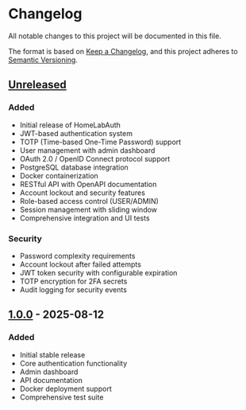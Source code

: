 # Changelog

All notable changes to this project will be documented in this file.

The format is based on [Keep a Changelog](https://keepachangelog.com/en/1.0.0/),
and this project adheres to [Semantic Versioning](https://semver.org/spec/v2.0.0.html).

## [Unreleased]

### Added
- Initial release of HomeLabAuth
- JWT-based authentication system
- TOTP (Time-based One-Time Password) support
- User management with admin dashboard
- OAuth 2.0 / OpenID Connect protocol support
- PostgreSQL database integration
- Docker containerization
- RESTful API with OpenAPI documentation
- Account lockout and security features
- Role-based access control (USER/ADMIN)
- Session management with sliding window
- Comprehensive integration and UI tests

### Security
- Password complexity requirements
- Account lockout after failed attempts
- JWT token security with configurable expiration
- TOTP encryption for 2FA secrets
- Audit logging for security events

## [1.0.0] - 2025-08-12

### Added
- Initial stable release
- Core authentication functionality
- Admin dashboard
- API documentation
- Docker deployment support
- Comprehensive test suite

[Unreleased]: https://github.com/AQRyu/2auth/compare/v1.0.0...HEAD
[1.0.0]: https://github.com/AQRyu/2auth/releases/tag/v1.0.0

